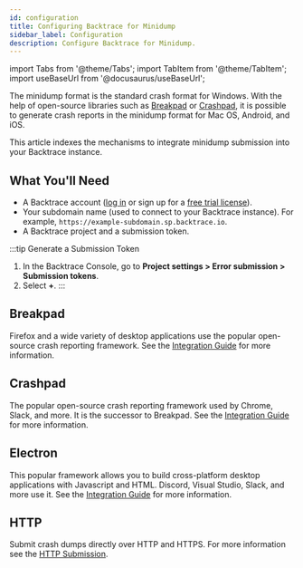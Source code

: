 ```yaml
---
id: configuration
title: Configuring Backtrace for Minidump
sidebar_label: Configuration
description: Configure Backtrace for Minidump.
---
```


import Tabs from '@theme/Tabs';
import TabItem from '@theme/TabItem';
import useBaseUrl from '@docusaurus/useBaseUrl';

The minidump format is the standard crash format for Windows. With the help of open-source libraries such as [Breakpad](https://chromium.googlesource.com/breakpad/breakpad/) or [Crashpad](https://chromium.googlesource.com/crashpad/crashpad/), it is possible to generate crash reports in the minidump format for Mac OS, Android, and iOS.

This article indexes the mechanisms to integrate minidump submission into your Backtrace instance.

## What You'll Need

- A Backtrace account ([log in](https://backtrace.io/login) or sign up for a [free trial license](https://backtrace.io/sign-up)).
- Your subdomain name (used to connect to your Backtrace instance). For example, `https://example-subdomain.sp.backtrace.io`.
- A Backtrace project and a submission token.

:::tip Generate a Submission Token

1. In the Backtrace Console, go to **Project settings > Error submission > Submission tokens**.
1. Select **+**.
   :::

## Breakpad

Firefox and a wide variety of desktop applications use the popular open-source crash reporting framework. See the [Integration Guide](/error-reporting/platform-integrations/minidump/breakpad) for more information.

## Crashpad

The popular open-source crash reporting framework used by Chrome, Slack, and more. It is the successor to Breakpad. See the [Integration Guide](/error-reporting/platform-integrations/minidump/crashpad) for more information.

## Electron

This popular framework allows you to build cross-platform desktop applications with Javascript and HTML. Discord, Visual Studio, Slack, and more use it. See the [Integration Guide](/error-reporting/platform-integrations/minidump/electron) for more information.

## HTTP

Submit crash dumps directly over HTTP and HTTPS. For more information see the [HTTP Submission](/error-reporting/platform-integrations/minidump/http-submission).
